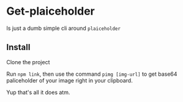 # Get-plaiceholder

Is just a dumb simple cli around `plaiceholder`

## Install

Clone the project

Run `npm link`, then use the command `pimg [img-url]` to get base64 paliceholder of your image right in your clipboard.

Yup that's all it does atm.
